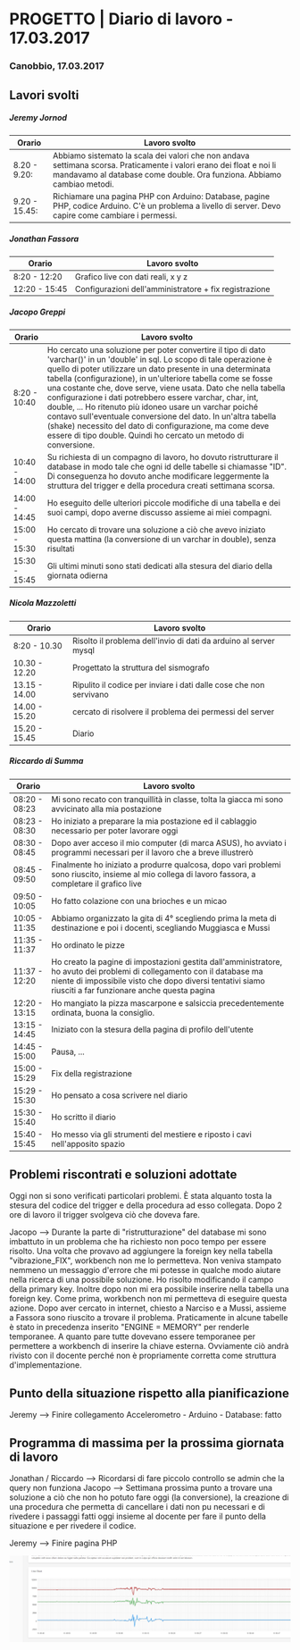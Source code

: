 


# PROGETTO | Diario di lavoro - 17.03.2017

### Canobbio, 17.03.2017

## Lavori svolti
##### Jeremy Jornod
|Orario        |Lavoro svolto                 |
|--------------|------------------------------|
|8.20 - 9.20: | Abbiamo sistemato la scala dei valori che non andava settimana scorsa. Praticamente i valori erano dei float e noi li mandavamo al database come double. Ora funziona. Abbiamo cambiao metodi.|
|9.20 - 15.45: | Richiamare una pagina PHP con Arduino: Database, pagine PHP, codice Arduino. C'è un problema a livello di server. Devo capire come cambiare i permessi. |


##### Jonathan Fassora
|Orario        |Lavoro svolto                 |
|--------------|------------------------------|
|8:20 - 12:20   |Grafico live con dati reali, x y z|
|12:20 - 15:45   |Configurazioni dell'amministratore + fix registrazione|


##### Jacopo Greppi
|Orario        |Lavoro svolto                                     |
|--------------|--------------------------------------------------|
|8:20 - 10:40  |Ho cercato una soluzione per poter convertire il tipo di dato 'varchar()' in un 'double' in sql. Lo scopo di tale operazione è quello di poter utilizzare un dato presente in una determinata tabella (configurazione), in un'ulteriore tabella come se fosse una costante che, dove serve, viene usata. Dato che nella tabella configurazione i dati potrebbero essere varchar, char, int, double, ... Ho ritenuto più idoneo usare un varchar poiché contavo sull'eventuale conversione del dato. In un'altra tabella (shake) necessito del dato di configurazione, ma come deve essere di tipo double. Quindi ho cercato un metodo di conversione.|
|10:40 - 14:00 |Su richiesta di un compagno di lavoro, ho dovuto ristrutturare il database in modo tale che ogni id delle tabelle si chiamasse "ID". Di conseguenza ho dovuto anche modificare leggermente la struttura del trigger e della procedura creati settimana scorsa.|
|14:00 - 14:45 | Ho eseguito delle ulteriori piccole modifiche di una tabella e dei suoi campi, dopo averne discusso assieme ai miei compagni.|
|15:00 - 15:30 | Ho cercato di trovare una soluzione a ciò che avevo iniziato questa mattina (la conversione di un varchar in double), senza risultati|
|15:30 - 15:45 |Gli ultimi minuti sono stati dedicati alla stesura del diario della giornata odierna|

##### Nicola Mazzoletti
|Orario        |Lavoro svolto                 |
|--------------|------------------------------|
|8:20 - 10.30  |Risolto il problema dell'invio di dati da arduino al server mysql
|10.30 - 12.20|Progettato la struttura del sismografo|
|13.15 - 14.00|Ripulito il codice per inviare i dati dalle cose che non servivano|
|14.00 - 15.20|cercato di risolvere il problema dei permessi del server|   
|15.20 - 15.45|Diario| 

##### Riccardo di Summa
|Orario        |Lavoro svolto                 |
|--------------|------------------------------|
|08:20 - 08:23 | Mi sono recato con tranquillità in classe, tolta la giacca mi sono avvicinato alla mia postazione|
|08:23 - 08:30 | Ho iniziato a preparare la mia postazione ed il cablaggio necessario per poter lavorare oggi|
|08:30 - 08:45 | Dopo aver acceso il mio computer (di marca ASUS), ho avviato i programmi necessari per il lavoro che a breve illustrerò|
|08:45 - 09:50 | Finalmente ho iniziato a produrre qualcosa, dopo vari problemi sono riuscito, insieme al mio collega di lavoro fassora, a completare il grafico live|
|09:50 - 10:05| Ho fatto colazione con una brioches e un micao|
|10:05 - 11:35| Abbiamo organizzato la gita di 4° scegliendo prima la meta di destinazione e poi i docenti, scegliando Muggiasca e Mussi |
|11:35 - 11:37 | Ho ordinato le pizze |
|11:37 - 12:20 | Ho creato la pagine di impostazioni gestita dall'amministratore, ho avuto dei problemi di collegamento con il database ma niente di impossibile visto che dopo diversi tentativi siamo riusciti a far funzionare anche questa pagina |
|12:20 - 13:15 | Ho mangiato la pizza mascarpone e salsiccia precedentemente ordinata, buona la consiglio. |
|13:15 - 14:45 | Iniziato con la stesura della pagina di profilo dell'utente |
|14:45 - 15:00 | Pausa, ... |
|15:00 - 15:29 | Fix della registrazione|
|15:29 - 15:30 | Ho pensato a cosa scrivere nel diario |
|15:30 - 15:40 | Ho scritto il diario
|15:40 - 15:45 | Ho messo via gli strumenti del mestiere e riposto i cavi nell'apposito spazio |


##  Problemi riscontrati e soluzioni adottate
Oggi non si sono verificati particolari problemi. È stata alquanto tosta la stesura del codice del trigger e della procedura ad esso collegata. Dopo 2 ore di lavoro il trigger svolgeva ciò che doveva fare.

Jacopo --> Durante la parte di "ristrutturazione" del database mi sono imbattuto in un problema che ha richiesto non poco tempo per essere risolto. Una volta che provavo ad aggiungere la foreign key nella tabella "vibrazione_FIX", workbench non me lo permetteva. Non veniva stampato nemmeno un messaggio d'errore che mi potesse in qualche modo aiutare nella ricerca di una possibile soluzione. Ho risolto modificando il campo della primary key. Inoltre dopo non mi era possibile inserire nella tabella una foreign key. Come prima, workbench non mi permetteva di eseguire questa azione. Dopo aver cercato in internet, chiesto a Narciso e a Mussi, assieme a Fassora sono riuscito a trovare il problema. Praticamente in alcune tabelle è stato in precedenza inserito "ENGINE = MEMORY" per renderle temporanee. A quanto pare tutte dovevano essere temporanee per permettere a workbench di inserire la chiave esterna. Ovviamente ciò andrà rivisto con il docente perché non è propriamente corretta come struttura d'implementazione.


##  Punto della situazione rispetto alla pianificazione
Jeremy --> Finire collegamento Accelerometro - Arduino - Database: fatto

## Programma di massima per la prossima giornata di lavoro
Jonathan / Riccardo --> Ricordarsi di fare piccolo controllo se admin che la query non funziona
Jacopo --> Settimana prossima punto a trovare una soluzione a ciò che non ho potuto fare oggi (la conversione), la creazione di una procedura che permetta di cancellare i dati non pu necessari e di rivedere i passaggi fatti oggi insieme al docente per fare il punto della situazione e per rivedere il codice. 

Jeremy --> Finire pagina PHP

      
<img src='funge.PNG'>

